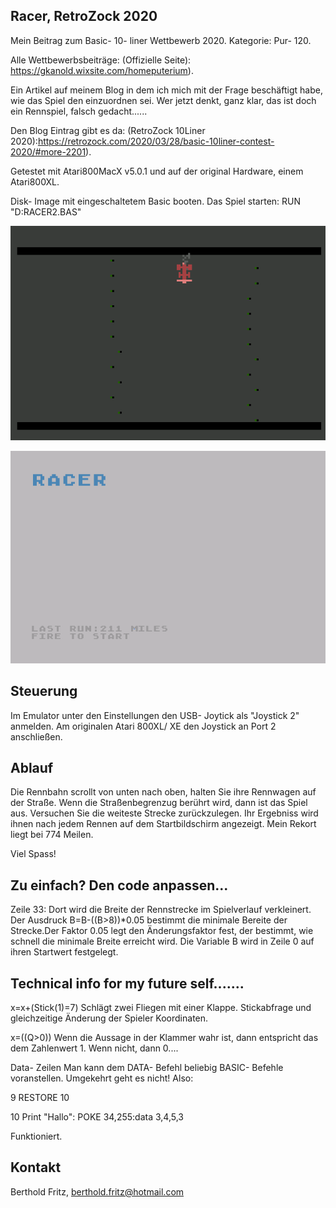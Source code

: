 Racer, RetroZock 2020
----------------------
Mein Beitrag zum Basic- 10- liner Wettbewerb 2020.
Kategorie: Pur- 120.

Alle Wettbewerbsbeiträge: (Offizielle Seite): https://gkanold.wixsite.com/homeputerium).

Ein Artikel auf meinem Blog in dem ich mich mit der Frage beschäftigt habe, wie das Spiel den
einzuordnen sei. Wer jetzt denkt, ganz klar, das ist doch ein Rennspiel, falsch gedacht......

Den Blog Eintrag gibt es da:
(RetroZock 10Liner 2020):https://retrozock.com/2020/03/28/basic-10liner-contest-2020/#more-2201).

Getestet mit Atari800MacX v5.0.1 und auf der original Hardware, einem Atari800XL.

Disk- Image mit eingeschaltetem Basic booten. Das Spiel starten: RUN "D:RACER2.BAS"

![](screenshot1.png)

![](screenshot2.png)


Steuerung
---------
Im Emulator unter den Einstellungen den USB- Joytick als "Joystick 2" anmelden.
Am originalen Atari 800XL/ XE den Joystick an Port 2 anschließen.

Ablauf
------
Die Rennbahn scrollt von unten nach oben, halten Sie ihre Rennwagen auf der Straße. 
Wenn die Straßenbegrenzug berührt wird, dann ist das Spiel aus. Versuchen Sie
die weiteste Strecke zurückzulegen. Ihr Ergebniss wird ihnen nach jedem Rennen
auf dem Startbildschirm angezeigt. Mein Rekort liegt bei 774 Meilen.

Viel Spass!

Zu einfach? Den code anpassen...
--------------------------------
Zeile 33:
Dort wird die Breite der Rennstrecke im Spielverlauf verkleinert. Der Ausdruck
B=B-((B>8))*0.05 bestimmt die minimale Bereite der Strecke.Der Faktor 0.05 legt den
Änderungsfaktor fest, der bestimmt, wie schnell die minimale Breite erreicht wird.
Die Variable B wird in Zeile 0 auf ihren Startwert festgelegt.


Technical info for my future self.......
----------------------------------------
x=x+(Stick(1)=7)
Schlägt zwei Fliegen mit einer Klappe. Stickabfrage und gleichzeitige 
Änderung der Spieler Koordinaten.

x=((Q>0))
Wenn die Aussage in der Klammer wahr ist, dann entspricht das dem Zahlenwert 1.
Wenn nicht, dann 0.... 

Data- Zeilen
Man kann dem DATA- Befehl beliebig BASIC- Befehle voranstellen.
Umgekehrt geht es nicht! Also:

9 RESTORE 10

10 Print "Hallo": POKE 34,255:data 3,4,5,3

Funktioniert.

Kontakt
-------
Berthold Fritz, berthold.fritz@hotmail.com


